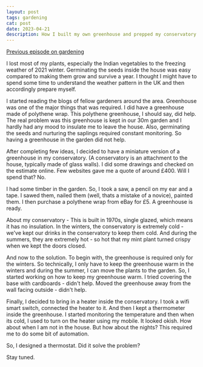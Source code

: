 ```yaml
---
layout: post
tags: gardening
cat: post
date: 2023-04-21
description: How I built my own greenhouse and prepped my conservatory
---
```


[Previous episode on gardening](/blog/2023/01/22/my-gardening.html)

I lost most of my plants, especially the Indian vegetables to the freezing weather of 2021 winter. Germinating the seeds inside the house was easy compared to making them grow and survive a year. I thought I might have to spend some time to understand the weather pattern in the UK and then accordingly prepare myself.

I started reading the blogs of fellow gardeners around the area. Greenhouse was one of the major things that was required. I did have a greenhouse made of polythene wrap. This polythene greenhouse, I should say, did help. The real problem was this greenhouse is kept in our 30m garden and I hardly had any mood to insulate me to leave the house. Also, germinating the seeds and nurturing the saplings required constant monitoring. So having a greenhouse in the garden did not help.

After completing few ideas, I decided to have a miniature version of a greenhouse in my conservatory. (A conservatory is an attachment to the house, typically made of glass walls). I did some drawings and checked on the estimate online. Few websites gave me a quote of around £400. Will I spend that? No.

I had some timber in the garden. So, I took a saw, a pencil on my ear and a tape. I sawed them, nailed them (well, thats a mistake of a novice), painted them. I then purchase a polythene wrap from eBay for £5. A greenhouse is ready.

About my conservatory - This is built in 1970s, single glazed, which means it has no insulation. In the winters, the conservatory is extremely cold - we've kept our drinks in the conservatory to keep them cold. And during the summers, they are extremely hot - so hot that my mint plant turned crispy when we kept the doors closed.

And now to the solution. To begin with, the greenhouse is required only for the winters. So technically, I only have to keep the greenhouse warm in the winters and during the summer, I can move the plants to the garden. So, I started working on how to keep my greenhouse warm. I tried covering the base with cardboards - didn't help. Moved the greenhouse away from the wall facing outside - didn't help.

Finally, I decided to bring in a heater inside the conservatory. I took a wifi smart switch, connected the heater to it. And then I kept a thermometer inside the greenhouse. I started monitoring the temperature and then when its cold, I used to turn on the heater using my mobile. It looked okish. How about when I am not in the house. But how about the nights? This required me to do some bit of automation.

So, I designed a thermostat. Did it solve the problem? 

Stay tuned.

